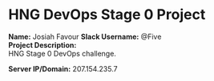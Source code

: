 # HNG DevOps Stage 0 Project

**Name:** Josiah Favour 
**Slack Username:** @Five  
**Project Description:**  
 HNG Stage 0 DevOps challenge.  

**Server IP/Domain:** 207.154.235.7
